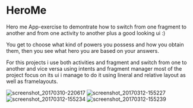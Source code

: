 # HeroMe
Hero me App-exercise to demontrate how to switch from one fragment to another and from one activity to another plus a good looking ui :)
 
You get to choose what kind of powers you possess and how you obtain them, then you see what hero you are based on your answers. 

For this projects i use both activities and fragment and  switch from one to another and vice versa using intents and fragment manager most
of the project focus on its ui i manage to do it using lineral and relative layout as well as framelayouts.

![screenshot_20170310-220617](https://cloud.githubusercontent.com/assets/21143253/23832480/82a9fbc8-073d-11e7-93e7-5dbc61864c15.png)
![screenshot_20170312-155227](https://cloud.githubusercontent.com/assets/21143253/23832559/6a959306-073f-11e7-8e7a-5ec371a034f3.png)
![screenshot_20170312-155234](https://cloud.githubusercontent.com/assets/21143253/23832497/f88a93d4-073d-11e7-8995-a90ac7761905.png)
![screenshot_20170312-155239](https://cloud.githubusercontent.com/assets/21143253/23832494/e2cfa17e-073d-11e7-8c46-3f6b03155355.png)

